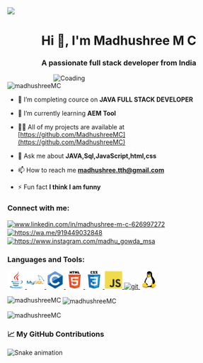 <img src="https://www.digitaladlectio.com/wp-content/uploads/2020/04/New-PNC-Animated-Banners.gif"/>
<h1 align="center">Hi 👋, I'm Madhushree M C</h1>
<h3 align="center">A passionate full stack developer from India</h3>
<img align="right" alt="Coading" width="400" src="https://cdn.dribbble.com/users/1162077/screenshots/3848914/programmer.gif">
<p align="left"> <img src="https://komarev.com/ghpvc/?username=madhushreeMC&label=Profile%20views&color=0e75b6&style=flat" alt="madhushreeMC" /> </p>

- 🔭 I’m completing cource on **JAVA FULL STACK DEVELOPER**

- 🌱 I’m currently learning **AEM Tool**

- 👨‍💻 All of my projects are available at [https://github.com/MadhushreeMC](https://github.com/MadhushreeMC)

- 💬 Ask me about **JAVA,Sql,JavaScript,html,css**

- 📫 How to reach me **madhushree.tth@gmail.com**

- ⚡ Fun fact **I think I am funny**

<h3 align="left">Connect with me:</h3>
<p align="left">
<a href="https://linkedin.com/in/madhushree-m-c-626997272" target="blank"><img align="center" src="https://raw.githubusercontent.com/rahuldkjain/github-profile-readme-generator/master/src/images/icons/Social/linked-in-alt.svg" alt="www.linkedin.com/in/madhushree-m-c-626997272" height="30" width="40" /></a>
  <a href="https://wa.me/919449032848" target="blank"><img align="center" src="https://github.com/rahuldkjain/github-profile-readme-generator/blob/master/src/images/icons/Social/whatsapp.svg" alt="https://wa.me/919449032848"" height="30" width="40" /></a>
<a href="https://instagram.com/madhu_gowda_msa" target="blank"><img align="center" src="https://raw.githubusercontent.com/rahuldkjain/github-profile-readme-generator/master/src/images/icons/Social/instagram.svg" alt="https://www.instagram.com/madhu_gowda_msa" height="30" width="40" /></a>
</p>

<h3 align="left">Languages and Tools:</h3>
<p align="left"> 
  <a href="https://www.java.com" target="_blank" rel="noreferrer"> <img src="https://raw.githubusercontent.com/devicons/devicon/master/icons/java/java-original.svg" alt="java" width="40" height="40"/> </a> 
  <a href="https://www.mysql.com/" target="_blank" rel="noreferrer"> <img src="https://raw.githubusercontent.com/devicons/devicon/master/icons/mysql/mysql-original-wordmark.svg" alt="mysql" width="40" height="40"/> </a>
  <a href="https://www.cprogramming.com/" target="_blank" rel="noreferrer"> <img src="https://raw.githubusercontent.com/devicons/devicon/master/icons/c/c-original.svg" alt="c" width="40" height="40"/> </a> 
  <a href="https://www.w3.org/html/" target="_blank" rel="noreferrer"> <img src="https://raw.githubusercontent.com/devicons/devicon/master/icons/html5/html5-original-wordmark.svg" alt="html5" width="40" height="40"/> </a>
  <a href="https://www.w3schools.com/css/" target="_blank" rel="noreferrer"> <img src="https://raw.githubusercontent.com/devicons/devicon/master/icons/css3/css3-original-wordmark.svg" alt="css3" width="40" height="40"/> </a>  
  <a href="https://developer.mozilla.org/en-US/docs/Web/JavaScript" target="_blank" rel="noreferrer"> <img src="https://raw.githubusercontent.com/devicons/devicon/master/icons/javascript/javascript-original.svg" alt="javascript" width="40" height="40"/> </a> 
  <a href="https://git-scm.com/" target="_blank" rel="noreferrer"> <img src="https://www.vectorlogo.zone/logos/git-scm/git-scm-icon.svg" alt="git" width="40" height="40"/> </a> 
  <a href="https://www.linux.org/" target="_blank" rel="noreferrer"> <img src="https://raw.githubusercontent.com/devicons/devicon/master/icons/linux/linux-original.svg" alt="linux" width="40" height="40"/> </a>
  </p>

<p><img align="left" src="https://github-readme-stats.vercel.app/api/top-langs?username=madhushreeMC&show_icons=true&locale=en&layout=compact" alt="madhushreeMC" /></p>

<p>&nbsp;<img align="center" src="https://github-readme-stats.vercel.app/api?username=madhushreeMC&show_icons=true&locale=en" alt="madhushreeMC" /></p>

<p><img align="center" src="https://github-readme-streak-stats.herokuapp.com/?user=madhushreeMC&" alt="madhushreeMC" /></p>


### 📈 My GitHub Contributions
![Snake animation](https://github.com/madhushreeMC/madhushreeMC/blob/output/github-contribution-grid-snake.svg)
